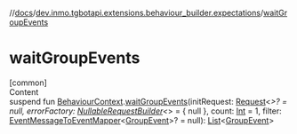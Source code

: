 //[docs](../../index.md)/[dev.inmo.tgbotapi.extensions.behaviour_builder.expectations](index.md)/[waitGroupEvents](wait-group-events.md)



# waitGroupEvents  
[common]  
Content  
suspend fun [BehaviourContext](../dev.inmo.tgbotapi.extensions.behaviour_builder/-behaviour-context/index.md).[waitGroupEvents](wait-group-events.md)(initRequest: [Request](../dev.inmo.tgbotapi.requests.abstracts/-request/index.md)<*>? = null, errorFactory: [NullableRequestBuilder](index.md#%5Bdev.inmo.tgbotapi.extensions.behaviour_builder.expectations%2FNullableRequestBuilder%2F%2F%2FPointingToDeclaration%2F%5D%2FClasslikes%2F625018081)<*> = { null }, count: [Int](https://kotlinlang.org/api/latest/jvm/stdlib/kotlin/-int/index.html) = 1, filter: [EventMessageToEventMapper](index.md#%5Bdev.inmo.tgbotapi.extensions.behaviour_builder.expectations%2FEventMessageToEventMapper%2F%2F%2FPointingToDeclaration%2F%5D%2FClasslikes%2F625018081)<[GroupEvent](../dev.inmo.tgbotapi.types.message.ChatEvents.abstracts/-group-event/index.md)>? = null): [List](https://kotlinlang.org/api/latest/jvm/stdlib/kotlin.collections/-list/index.html)<[GroupEvent](../dev.inmo.tgbotapi.types.message.ChatEvents.abstracts/-group-event/index.md)>  



